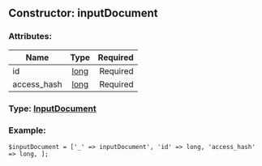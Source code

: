 ## Constructor: inputDocument  

### Attributes:

| Name     |    Type       | Required |
|----------|:-------------:|---------:|
|id|[long](../types/long.md) | Required|
|access\_hash|[long](../types/long.md) | Required|



### Type: [InputDocument](../types/InputDocument.md)


### Example:

```
$inputDocument = ['_' => inputDocument', 'id' => long, 'access_hash' => long, ];
```